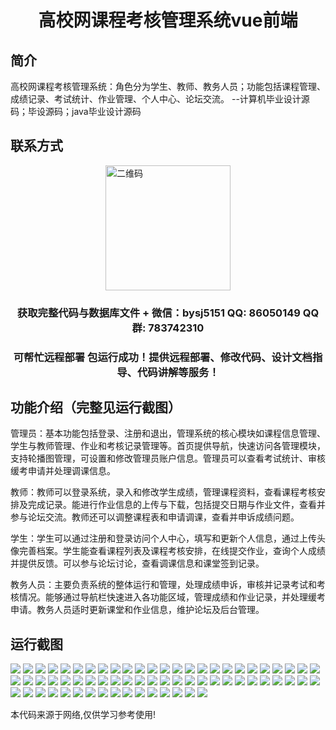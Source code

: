 <p><h1 align="center">高校网课程考核管理系统vue前端</h1></p>

## 简介
高校网课程考核管理系统：角色分为学生、教师、教务人员；功能包括课程管理、成绩记录、考试统计、作业管理、个人中心、论坛交流。    --计算机毕业设计源码；毕设源码；java毕业设计源码


## 联系方式
<img src="https://bs-1329754181.cos.ap-shanghai.myqcloud.com/wx.jpg" alt="二维码" style="display: block; margin: 0 auto;" width="200px">
<p><h3 align="center">获取完整代码与数据库文件 + 微信：bysj5151 QQ: 86050149 QQ群: 783742310</h3></p>
<p><h3 align="center">可帮忙远程部署 包运行成功！提供远程部署、修改代码、设计文档指导、代码讲解等服务！</h3></p>

## 功能介绍（完整见运行截图）
管理员：基本功能包括登录、注册和退出，管理系统的核心模块如课程信息管理、学生与教师管理、作业和考核记录管理等。首页提供导航，快速访问各管理模块，支持轮播图管理，可设置和修改管理员账户信息。管理员可以查看考试统计、审核缓考申请并处理调课信息。

教师：教师可以登录系统，录入和修改学生成绩，管理课程资料，查看课程考核安排及完成记录。能进行作业信息的上传与下载，包括提交日期与作业文件，查看并参与论坛交流。教师还可以调整课程表和申请调课，查看并申诉成绩问题。

学生：学生可以通过注册和登录访问个人中心，填写和更新个人信息，通过上传头像完善档案。学生能查看课程列表及课程考核安排，在线提交作业，查询个人成绩并提供反馈。可以参与论坛讨论，查看调课信息和课堂签到记录。

教务人员：主要负责系统的整体运行和管理，处理成绩申诉，审核并记录考试和考核情况。能够通过导航栏快速进入各功能区域，管理成绩和作业记录，并处理缓考申请。教务人员适时更新课堂和作业信息，维护论坛及后台管理。


## 运行截图
![](https://bs-1329754181.cos.ap-shanghai.myqcloud.com/ssm/CollegeCourseAssessmentSystem/img/001.jpg)
![](https://bs-1329754181.cos.ap-shanghai.myqcloud.com/ssm/CollegeCourseAssessmentSystem/img/002.jpg)
![](https://bs-1329754181.cos.ap-shanghai.myqcloud.com/ssm/CollegeCourseAssessmentSystem/img/003.jpg)
![](https://bs-1329754181.cos.ap-shanghai.myqcloud.com/ssm/CollegeCourseAssessmentSystem/img/004.jpg)
![](https://bs-1329754181.cos.ap-shanghai.myqcloud.com/ssm/CollegeCourseAssessmentSystem/img/005.jpg)
![](https://bs-1329754181.cos.ap-shanghai.myqcloud.com/ssm/CollegeCourseAssessmentSystem/img/006.jpg)
![](https://bs-1329754181.cos.ap-shanghai.myqcloud.com/ssm/CollegeCourseAssessmentSystem/img/007.jpg)
![](https://bs-1329754181.cos.ap-shanghai.myqcloud.com/ssm/CollegeCourseAssessmentSystem/img/008.jpg)
![](https://bs-1329754181.cos.ap-shanghai.myqcloud.com/ssm/CollegeCourseAssessmentSystem/img/009.jpg)
![](https://bs-1329754181.cos.ap-shanghai.myqcloud.com/ssm/CollegeCourseAssessmentSystem/img/010.jpg)
![](https://bs-1329754181.cos.ap-shanghai.myqcloud.com/ssm/CollegeCourseAssessmentSystem/img/011.jpg)
![](https://bs-1329754181.cos.ap-shanghai.myqcloud.com/ssm/CollegeCourseAssessmentSystem/img/012.jpg)
![](https://bs-1329754181.cos.ap-shanghai.myqcloud.com/ssm/CollegeCourseAssessmentSystem/img/013.jpg)
![](https://bs-1329754181.cos.ap-shanghai.myqcloud.com/ssm/CollegeCourseAssessmentSystem/img/014.jpg)
![](https://bs-1329754181.cos.ap-shanghai.myqcloud.com/ssm/CollegeCourseAssessmentSystem/img/015.jpg)
![](https://bs-1329754181.cos.ap-shanghai.myqcloud.com/ssm/CollegeCourseAssessmentSystem/img/016.jpg)
![](https://bs-1329754181.cos.ap-shanghai.myqcloud.com/ssm/CollegeCourseAssessmentSystem/img/017.jpg)
![](https://bs-1329754181.cos.ap-shanghai.myqcloud.com/ssm/CollegeCourseAssessmentSystem/img/018.jpg)
![](https://bs-1329754181.cos.ap-shanghai.myqcloud.com/ssm/CollegeCourseAssessmentSystem/img/019.jpg)
![](https://bs-1329754181.cos.ap-shanghai.myqcloud.com/ssm/CollegeCourseAssessmentSystem/img/020.jpg)
![](https://bs-1329754181.cos.ap-shanghai.myqcloud.com/ssm/CollegeCourseAssessmentSystem/img/021.jpg)
![](https://bs-1329754181.cos.ap-shanghai.myqcloud.com/ssm/CollegeCourseAssessmentSystem/img/022.jpg)
![](https://bs-1329754181.cos.ap-shanghai.myqcloud.com/ssm/CollegeCourseAssessmentSystem/img/023.jpg)
![](https://bs-1329754181.cos.ap-shanghai.myqcloud.com/ssm/CollegeCourseAssessmentSystem/img/024.jpg)
![](https://bs-1329754181.cos.ap-shanghai.myqcloud.com/ssm/CollegeCourseAssessmentSystem/img/025.jpg)
![](https://bs-1329754181.cos.ap-shanghai.myqcloud.com/ssm/CollegeCourseAssessmentSystem/img/026.jpg)
![](https://bs-1329754181.cos.ap-shanghai.myqcloud.com/ssm/CollegeCourseAssessmentSystem/img/027.jpg)
![](https://bs-1329754181.cos.ap-shanghai.myqcloud.com/ssm/CollegeCourseAssessmentSystem/img/028.jpg)
![](https://bs-1329754181.cos.ap-shanghai.myqcloud.com/ssm/CollegeCourseAssessmentSystem/img/029.jpg)
![](https://bs-1329754181.cos.ap-shanghai.myqcloud.com/ssm/CollegeCourseAssessmentSystem/img/030.jpg)
![](https://bs-1329754181.cos.ap-shanghai.myqcloud.com/ssm/CollegeCourseAssessmentSystem/img/031.jpg)
![](https://bs-1329754181.cos.ap-shanghai.myqcloud.com/ssm/CollegeCourseAssessmentSystem/img/032.jpg)
![](https://bs-1329754181.cos.ap-shanghai.myqcloud.com/ssm/CollegeCourseAssessmentSystem/img/033.jpg)
![](https://bs-1329754181.cos.ap-shanghai.myqcloud.com/ssm/CollegeCourseAssessmentSystem/img/034.jpg)
![](https://bs-1329754181.cos.ap-shanghai.myqcloud.com/ssm/CollegeCourseAssessmentSystem/img/035.jpg)
![](https://bs-1329754181.cos.ap-shanghai.myqcloud.com/ssm/CollegeCourseAssessmentSystem/img/036.jpg)
![](https://bs-1329754181.cos.ap-shanghai.myqcloud.com/ssm/CollegeCourseAssessmentSystem/img/037.jpg)
![](https://bs-1329754181.cos.ap-shanghai.myqcloud.com/ssm/CollegeCourseAssessmentSystem/img/038.jpg)
![](https://bs-1329754181.cos.ap-shanghai.myqcloud.com/ssm/CollegeCourseAssessmentSystem/img/039.jpg)
![](https://bs-1329754181.cos.ap-shanghai.myqcloud.com/ssm/CollegeCourseAssessmentSystem/img/040.jpg)
![](https://bs-1329754181.cos.ap-shanghai.myqcloud.com/ssm/CollegeCourseAssessmentSystem/img/041.jpg)
![](https://bs-1329754181.cos.ap-shanghai.myqcloud.com/ssm/CollegeCourseAssessmentSystem/img/042.jpg)
![](https://bs-1329754181.cos.ap-shanghai.myqcloud.com/ssm/CollegeCourseAssessmentSystem/img/043.jpg)
![](https://bs-1329754181.cos.ap-shanghai.myqcloud.com/ssm/CollegeCourseAssessmentSystem/img/044.jpg)
![](https://bs-1329754181.cos.ap-shanghai.myqcloud.com/ssm/CollegeCourseAssessmentSystem/img/045.jpg)
![](https://bs-1329754181.cos.ap-shanghai.myqcloud.com/ssm/CollegeCourseAssessmentSystem/img/046.jpg)
![](https://bs-1329754181.cos.ap-shanghai.myqcloud.com/ssm/CollegeCourseAssessmentSystem/img/047.jpg)
![](https://bs-1329754181.cos.ap-shanghai.myqcloud.com/ssm/CollegeCourseAssessmentSystem/img/048.jpg)
![](https://bs-1329754181.cos.ap-shanghai.myqcloud.com/ssm/CollegeCourseAssessmentSystem/img/049.jpg)
![](https://bs-1329754181.cos.ap-shanghai.myqcloud.com/ssm/CollegeCourseAssessmentSystem/img/050.jpg)
![](https://bs-1329754181.cos.ap-shanghai.myqcloud.com/ssm/CollegeCourseAssessmentSystem/img/051.jpg)
![](https://bs-1329754181.cos.ap-shanghai.myqcloud.com/ssm/CollegeCourseAssessmentSystem/img/052.jpg)
![](https://bs-1329754181.cos.ap-shanghai.myqcloud.com/ssm/CollegeCourseAssessmentSystem/img/053.jpg)
![](https://bs-1329754181.cos.ap-shanghai.myqcloud.com/ssm/CollegeCourseAssessmentSystem/img/054.jpg)
![](https://bs-1329754181.cos.ap-shanghai.myqcloud.com/ssm/CollegeCourseAssessmentSystem/img/055.jpg)
![](https://bs-1329754181.cos.ap-shanghai.myqcloud.com/ssm/CollegeCourseAssessmentSystem/img/056.jpg)
![](https://bs-1329754181.cos.ap-shanghai.myqcloud.com/ssm/CollegeCourseAssessmentSystem/img/057.jpg)
![](https://bs-1329754181.cos.ap-shanghai.myqcloud.com/ssm/CollegeCourseAssessmentSystem/img/058.jpg)
![](https://bs-1329754181.cos.ap-shanghai.myqcloud.com/ssm/CollegeCourseAssessmentSystem/img/059.jpg)
![](https://bs-1329754181.cos.ap-shanghai.myqcloud.com/ssm/CollegeCourseAssessmentSystem/img/060.jpg)
![](https://bs-1329754181.cos.ap-shanghai.myqcloud.com/ssm/CollegeCourseAssessmentSystem/img/061.jpg)
![](https://bs-1329754181.cos.ap-shanghai.myqcloud.com/ssm/CollegeCourseAssessmentSystem/img/062.jpg)
![](https://bs-1329754181.cos.ap-shanghai.myqcloud.com/ssm/CollegeCourseAssessmentSystem/img/063.jpg)
![](https://bs-1329754181.cos.ap-shanghai.myqcloud.com/ssm/CollegeCourseAssessmentSystem/img/064.jpg)
![](https://bs-1329754181.cos.ap-shanghai.myqcloud.com/ssm/CollegeCourseAssessmentSystem/img/065.jpg)
![](https://bs-1329754181.cos.ap-shanghai.myqcloud.com/ssm/CollegeCourseAssessmentSystem/img/066.jpg)

<p>本代码来源于网络,仅供学习参考使用!</p>
